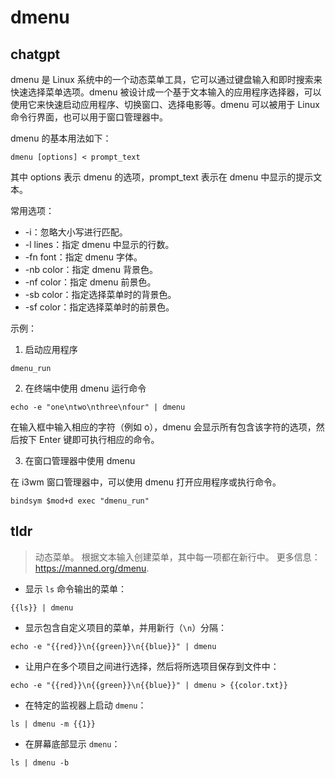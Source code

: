 # dmenu 
## chatgpt 
dmenu 是 Linux 系统中的一个动态菜单工具，它可以通过键盘输入和即时搜索来快速选择菜单选项。dmenu 被设计成一个基于文本输入的应用程序选择器，可以使用它来快速启动应用程序、切换窗口、选择电影等。dmenu 可以被用于 Linux 命令行界面，也可以用于窗口管理器中。

dmenu 的基本用法如下：

```
dmenu [options] < prompt_text
```

其中 options 表示 dmenu 的选项，prompt_text 表示在 dmenu 中显示的提示文本。

常用选项：

- -i：忽略大小写进行匹配。
- -l lines：指定 dmenu 中显示的行数。
- -fn font：指定 dmenu 字体。
- -nb color：指定 dmenu 背景色。
- -nf color：指定 dmenu 前景色。
- -sb color：指定选择菜单时的背景色。
- -sf color：指定选择菜单时的前景色。

示例：

1. 启动应用程序

```
dmenu_run
```

2. 在终端中使用 dmenu 运行命令

```
echo -e "one\ntwo\nthree\nfour" | dmenu
```

在输入框中输入相应的字符（例如 o），dmenu 会显示所有包含该字符的选项，然后按下 Enter 键即可执行相应的命令。

3. 在窗口管理器中使用 dmenu

在 i3wm 窗口管理器中，可以使用 dmenu 打开应用程序或执行命令。

```
bindsym $mod+d exec "dmenu_run"
``` 

## tldr 
 
> 动态菜单。
> 根据文本输入创建菜单，其中每一项都在新行中。
> 更多信息：<https://manned.org/dmenu>.

- 显示 `ls` 命令输出的菜单：

`{{ls}} | dmenu`

- 显示包含自定义项目的菜单，并用新行（`\n`）分隔：

`echo -e "{{red}}\n{{green}}\n{{blue}}" | dmenu`

- 让用户在多个项目之间进行选择，然后将所选项目保存到文件中：

`echo -e "{{red}}\n{{green}}\n{{blue}}" | dmenu > {{color.txt}}`

- 在特定的监视器上启动 `dmenu`：

`ls | dmenu -m {{1}}`

- 在屏幕底部显示 `dmenu`：

`ls | dmenu -b`
